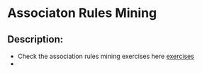 # Associaton Rules Mining

## Description:
- Check the association rules mining exercises here <a href="https://github.com/jackyhuynh/data_science-visualization-ML-DL-AI_notebook/blob/main/R_association_rules_minning/Associate_Rules_Mining.pdf">exercises</a>
- 
